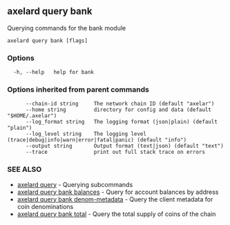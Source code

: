 ## axelard query bank

Querying commands for the bank module

```
axelard query bank [flags]
```

### Options

```
  -h, --help   help for bank
```

### Options inherited from parent commands

```
      --chain-id string     The network chain ID (default "axelar")
      --home string         directory for config and data (default "$HOME/.axelar")
      --log_format string   The logging format (json|plain) (default "plain")
      --log_level string    The logging level (trace|debug|info|warn|error|fatal|panic) (default "info")
      --output string       Output format (text|json) (default "text")
      --trace               print out full stack trace on errors
```

### SEE ALSO

- [axelard query](/cli-docs/v0_29_1/axelard_query) - Querying subcommands
- [axelard query bank balances](/cli-docs/v0_29_1/axelard_query_bank_balances) - Query for account balances by address
- [axelard query bank denom-metadata](/cli-docs/v0_29_1/axelard_query_bank_denom-metadata) - Query the client metadata for coin denominations
- [axelard query bank total](/cli-docs/v0_29_1/axelard_query_bank_total) - Query the total supply of coins of the chain
